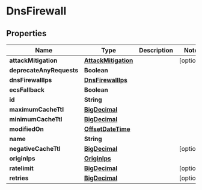# DnsFirewall

## Properties
Name | Type | Description | Notes
------------ | ------------- | ------------- | -------------
**attackMitigation** | [**AttackMitigation**](AttackMitigation.md) |  |  [optional]
**deprecateAnyRequests** | **Boolean** |  | 
**dnsFirewallIps** | [**DnsFirewallIps**](DnsFirewallIps.md) |  | 
**ecsFallback** | **Boolean** |  | 
**id** | **String** |  | 
**maximumCacheTtl** | [**BigDecimal**](BigDecimal.md) |  | 
**minimumCacheTtl** | [**BigDecimal**](BigDecimal.md) |  | 
**modifiedOn** | [**OffsetDateTime**](OffsetDateTime.md) |  | 
**name** | **String** |  | 
**negativeCacheTtl** | [**BigDecimal**](BigDecimal.md) |  |  [optional]
**originIps** | [**OriginIps**](OriginIps.md) |  | 
**ratelimit** | [**BigDecimal**](BigDecimal.md) |  |  [optional]
**retries** | [**BigDecimal**](BigDecimal.md) |  |  [optional]
